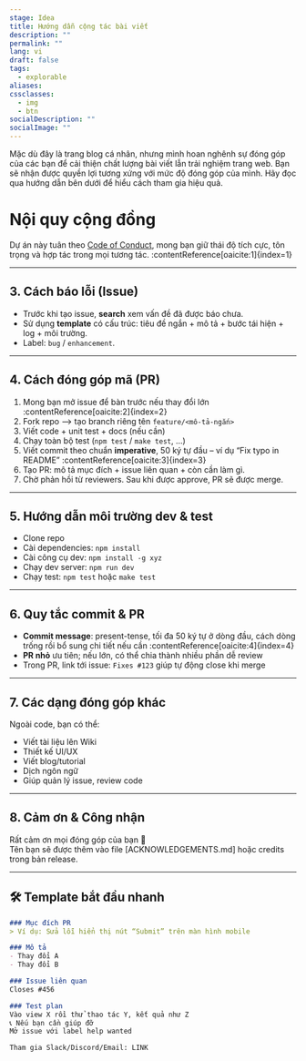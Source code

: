 ```yaml
---
stage: Idea
title: Hướng dẫn cộng tác bài viết
description: ""
permalink: ""
lang: vi
draft: false
tags:
  - explorable
aliases: 
cssclasses:
  - img
  - btn
socialDescription: ""
socialImage: ""
---
```


Mặc dù đây là trang blog cá nhân, nhưng mình hoan nghênh sự đóng góp của các bạn để cải thiện chất lượng bài viết lẫn trải nghiệm trang web. Bạn sẽ nhận được quyền lợi tương xứng với mức độ đóng góp của mình. Hãy đọc qua hướng dẫn bên dưới để hiểu cách tham gia hiệu quả.


# Nội quy cộng đồng

Dự án này tuân theo [Code of Conduct](LINK-TO-CODE-OF-CONDUCT), mong bạn giữ thái độ tích cực, tôn trọng và hợp tác trong mọi tương tác. :contentReference[oaicite:1]{index=1}

---

## 3. Cách báo lỗi (Issue)

- Trước khi tạo issue, **search** xem vấn đề đã được báo chưa.
- Sử dụng **template** có cấu trúc: tiêu đề ngắn + mô tả + bước tái hiện + log + môi trường.
- Label: `bug` / `enhancement`.

---

## 4. Cách đóng góp mã (PR)

1. Mong bạn mở issue để bàn trước nếu thay đổi lớn :contentReference[oaicite:2]{index=2}  
2. Fork repo –> tạo branch riêng tên `feature/<mô-tả-ngắn>`  
3. Viết code + unit test + docs (nếu cần)  
4. Chạy toàn bộ test (`npm test` / `make test`, ...)  
5. Viết commit theo chuẩn **imperative**, 50 ký tự đầu – ví dụ “Fix typo in README” :contentReference[oaicite:3]{index=3}  
6. Tạo PR: mô tả mục đích + issue liên quan + còn cần làm gì.  
7. Chờ phản hồi từ reviewers. Sau khi được approve, PR sẽ được merge.

---

## 5. Hướng dẫn môi trường dev & test

- Clone repo  
- Cài dependencies: `npm install`  
- Cài công cụ dev: `npm install -g xyz`  
- Chạy dev server: `npm run dev`  
- Chạy test: `npm test` hoặc `make test`

---

## 6. Quy tắc commit & PR

- **Commit message**: present-tense, tối đa 50 ký tự ở dòng đầu, cách dòng trống rồi bổ sung chi tiết nếu cần :contentReference[oaicite:4]{index=4}  
- **PR nhỏ** ưu tiên; nếu lớn, có thể chia thành nhiều phần dễ review  
- Trong PR, link tới issue: `Fixes #123` giúp tự động close khi merge

---

## 7. Các dạng đóng góp khác

Ngoài code, bạn có thể:
- Viết tài liệu lên Wiki
- Thiết kế UI/UX
- Viết blog/tutorial
- Dịch ngôn ngữ
- Giúp quản lý issue, review code

---

## 8. Cảm ơn & Công nhận

Rất cảm ơn mọi đóng góp của bạn 🎉  
Tên bạn sẽ được thêm vào file [ACKNOWLEDGEMENTS.md] hoặc credits trong bản release.

---

## 🛠 Template bắt đầu nhanh

```markdown
### Mục đích PR
> Ví dụ: Sửa lỗi hiển thị nút “Submit” trên màn hình mobile

### Mô tả
- Thay đổi A
- Thay đổi B

### Issue liên quan
Closes #456

### Test plan
Vào view X rồi thử thao tác Y, kết quả như Z
📞 Nếu bạn cần giúp đỡ
Mở issue với label help wanted

Tham gia Slack/Discord/Email: LINK


